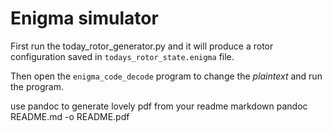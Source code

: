 # Enigma simulator

First run the today_rotor_generator.py and it will produce a rotor
configuration saved in `todays_rotor_state.enigma` file.

Then open the `enigma_code_decode` program to change the *plaintext* and run the
program.

use pandoc to generate lovely pdf from your readme markdown
pandoc README.md -o README.pdf

